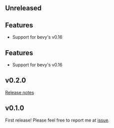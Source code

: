 ## Unreleased

## Features

- Support for bevy's v0.16

## Features

- Support for bevy's v0.16

## v0.2.0

[Release notes](https://github.com/not-elm/bevy_webview_projects/releases/tag/v0.2.0)

## v0.1.0

First release!
Please feel free to report me at [issue](https://github.com/not-elm/bevy_webview_projects/issues).